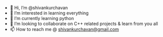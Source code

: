 - 👋 Hi, I’m @shivankurchavan
- 👀 I’m interested in learning everything
- 🌱 I’m currently learning python
- 💞️ I’m looking to collaborate on C++ related projects & learn from you all 
- 📫 How to reach me @ shivankurchavan@gmail.com


<!---
shivankurchavan/shivankurchavan is a ✨ special ✨ repository because its `README.md` (this file) appears on your GitHub profile.
You can click the Preview link to take a look at your changes.
--->
